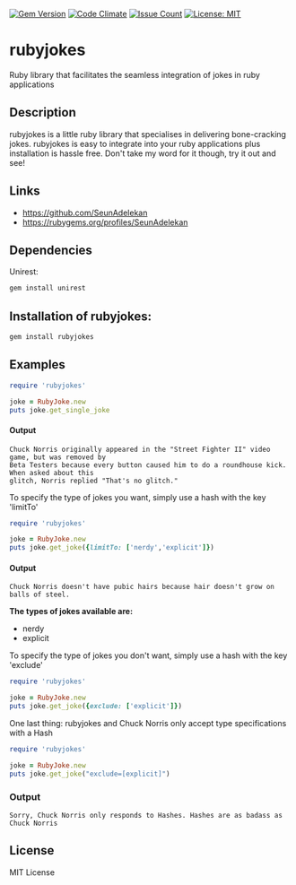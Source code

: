 [![Gem Version](https://badge.fury.io/rb/rubyjokes.svg)](https://badge.fury.io/rb/rubyjokes)
[![Code Climate](https://codeclimate.com/github/SeunAdelekan/rubyjokes/badges/gpa.svg)](https://codeclimate.com/github/SeunAdelekan/rubyjokes)
[![Issue Count](https://codeclimate.com/github/SeunAdelekan/rubyjokes/badges/issue_count.svg)](https://codeclimate.com/github/SeunAdelekan/rubyjokes)
[![License: MIT](https://img.shields.io/badge/License-MIT-yellow.svg)](LICENSE)

# rubyjokes

Ruby library that facilitates the seamless integration of jokes in ruby applications

## Description
rubyjokes is a little ruby library that specialises in delivering bone-cracking jokes.
rubyjokes is easy to integrate into your ruby applications plus installation is hassle free.
Don't take my word for it though, try it out and see!

## Links
- https://github.com/SeunAdelekan
- https://rubygems.org/profiles/SeunAdelekan

## Dependencies
Unirest:
```ruby
gem install unirest
```
## Installation of rubyjokes:
```ruby
gem install rubyjokes
```
## Examples
```ruby
require 'rubyjokes'

joke = RubyJoke.new
puts joke.get_single_joke
```
#### Output
```
Chuck Norris originally appeared in the "Street Fighter II" video game, but was removed by
Beta Testers because every button caused him to do a roundhouse kick. When asked about this
glitch, Norris replied "That's no glitch."
```
To specify the type of jokes you want, simply use a hash with the key 'limitTo'
```ruby
require 'rubyjokes'

joke = RubyJoke.new
puts joke.get_joke({limitTo: ['nerdy','explicit']})
```
#### Output
```
Chuck Norris doesn't have pubic hairs because hair doesn't grow on balls of steel.
```
**The types of jokes available are:**
- nerdy
- explicit

To specify the type of jokes you don't want, simply use a hash with the key 'exclude'
```ruby
require 'rubyjokes'

joke = RubyJoke.new
puts joke.get_joke({exclude: ['explicit']})
```
One last thing: rubyjokes and Chuck Norris only accept type specifications with a Hash
```ruby
require 'rubyjokes'

joke = RubyJoke.new
puts joke.get_joke("exclude=[explicit]")
```
### Output
```
Sorry, Chuck Norris only responds to Hashes. Hashes are as badass as Chuck Norris
```

## License
MIT License
